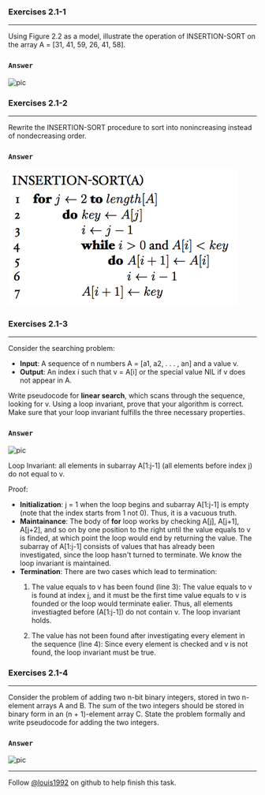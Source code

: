 ### Exercises 2.1-1
***
Using Figure 2.2 as a model, illustrate the operation of INSERTION-SORT on the array A = [31, 41, 59, 26, 41, 58].

### `Answer`
![pic](./repo/s1/1.png)


### Exercises 2.1-2
***
Rewrite the INSERTION-SORT procedure to sort into nonincreasing instead of nondecreasing order.

### `Answer`
![pic](./repo/s1/2.png)


### Exercises 2.1-3
***
Consider the searching problem:

* **Input**: A sequence of n numbers A = [a1, a2, . . . , an] and a value v.
* **Output**: An index i such that v = A[i] or the special value NIL if v does not appear in A.


Write pseudocode for **linear search**, which scans through the sequence, looking for v. Using a loop invariant, prove that your algorithm is correct. Make sure that your loop invariant fulfills the three necessary properties.

### `Answer`
![pic](./repo/s1/3.png)

Loop Invariant: all elements in subarray  A[1:j-1] (all elements before index j) do not equal to v.

Proof:

* **Initialization**: j = 1 when the loop begins and subarray A[1:j-1] is empty (note that the index starts from 1 not 0). Thus, it is a vacuous truth.
* **Maintainance**:  The body of **for** loop works by checking A[j], A[j+1], A[j+2], and so on by one position to the right until the value equals to v is finded, at which point the loop would end by returning the value. The subarray of A[1:j-1] consists of values that has already been investigated, since the loop hasn't turned to terminate. We know the loop invariant is maintained.
* **Termination**: There are two cases which lead to termination:
   1. The value equals to v has been found (line 3): The value equals to v is found at index j, and it must be the first time value equals to v is founded or the loop would terminate ealier. Thus, all elements investiagted before (A[1:j-1]) do not contain v. The loop invariant holds. 
         
   2. The value has not been found after investigating every element in the sequence (line 4): Since every element is checked and v is not found, the loop invariant must be true.


### Exercises 2.1-4
***
Consider the problem of adding two n-bit binary integers, stored in two n-element arrays A and B. The sum of the two integers should be stored in binary form in an (n + 1)-element array C. State the problem formally and write pseudocode for adding the two integers.

### `Answer`
![pic](./repo/s1/4.png)



***
Follow [@louis1992](https://github.com/gzc) on github to help finish this task.